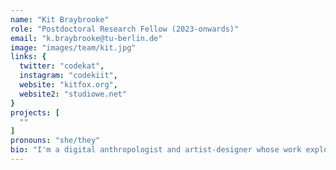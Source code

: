 ```yaml
---
name: "Kit Braybrooke"
role: "Postdoctoral Research Fellow (2023-onwards)"
email: "k.braybrooke@tu-berlin.de"
image: "images/team/kit.jpg"
links: {
  twitter: "codekat",
  instagram: "codekiit",
  website: "kitfox.org",
  website2: "studiowe.net"
}
projects: [
  ""
]
pronouns: "she/they"
bio: "I'm a digital anthropologist and artist-designer whose work explores how we navigate culture, identity and belonging across virtual and physical terrains. I am a Director of Studio We & Us, which helps civil society orgs foster sustainable development through creative participation, and a Senior Researcher with Habitat Unit at Technische Universität Berlin. I have lead co-design programmes at organisations like Mozilla and the Open Knowledge Foundation, and conducted ethnographic fieldwork on commoning, open source cultures, creative spaces and multispecies ethics of care across Asia, Europe & Canada. I have a PhD in Media & Cultural Studies from University of Sussex for 'Hacking the Museum', a study of the UK's first museum makerspaces at Tate, British Museum and Wellcome Collection."
---
```





